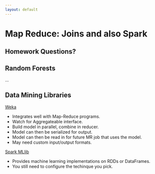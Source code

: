 ```yaml
---
layout: default
---
```


# Map Reduce: Joins and also Spark

## Homework Questions?

## Random Forests

...

## Data Mining Libraries

[Weka](http://www.cs.waikato.ac.nz/ml/weka/)

 * Integrates well with Map-Reduce programs.
 * Watch for Aggregateable interface.
 * Build model in parallel, combine in reducer.
 * Model can then be serialized for output.
 * Model can then be read in for future MR job that
   uses the model.
 * May need custom input/output formats.
  
[Spark MLlib](http://spark.apache.org/mllib/)

 * Provides machine learning implementations on RDDs or DataFrames.
 * You still need to configure the techinque you pick.






